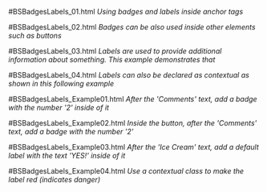 #BSBadgesLabels_01.html
*Using badges and labels inside anchor tags*

#BSBadgesLabels_02.html
*Badges can be also used inside other elements such as buttons*

#BSBadgesLabels_03.html
*Labels are used to provide additional information about something. This example demonstrates that*

#BSBadgesLabels_04.html
*Labels can also be declared as contextual as shown in this following example*

#BSBadgesLabels_Example01.html
*After the 'Comments' text, add a badge with the number '2' inside of it*

#BSBadgesLabels_Example02.html
*Inside the button, after the 'Comments' text, add a badge with the number '2'*

#BSBadgesLabels_Example03.html
*After the 'Ice Cream' text, add a default label with the text 'YES!' inside of it*

#BSBadgesLabels_Example04.html
*Use a contextual class to make the label red (indicates danger)*